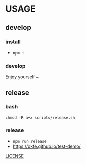 # USAGE

## develop

### install

- `npm i`

### develop

Enjoy yourself ~

## release

### bash

`chmod -R a+x scripts/release.sh`

### release

- `npm run release`
- <https://okfe.github.io/test-demo/>

[LICENSE](./LICENSE)
